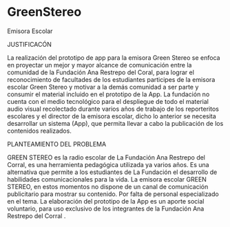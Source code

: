 # GreenStereo
Emisora Escolar

JUSTIFICACÓN 

La realización del prototipo de app para la emisora Green Stereo se enfoca en proyectar un mejor y mayor alcance de comunicación entre la comunidad de la Fundación Ana Restrepo del Coral, para lograr el reconocimiento de facultades de los estudiantes participes de la emisora escolar Green Stereo y motivar a la demás comunidad a ser parte y consumir el material incluido en el prototipo de la App.
La fundación no cuenta con el medio tecnológico para el despliegue de todo el material audio visual recolectado durante varios años de trabajo de los reporteritos escolares y el director de la emisora escolar, dicho lo anterior se necesita desarrollar un sistema (App), que permita llevar a cabo la publicación de los contenidos realizados.

PLANTEAMIENTO DEL PROBLEMA

GREEN STEREO es la radio escolar de La Fundación Ana Restrepo del Corral, es una herramienta pedagógica utilizada ya varios años. Es una alternativa que permite a los estudiantes de La Fundación el desarrollo de habilidades comunicacionales para la vida. 
La emisora escolar GREEN STEREO, en estos momentos no dispone de un canal de comunicación publicitario para mostrar su contenido. Por falta de personal especializado en el tema. La elaboración del prototipo de la App es un aporte social voluntario, para uso exclusivo de los integrantes de la Fundación Ana Restrepo del Corral .





